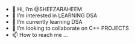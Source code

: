 - 👋 Hi, I’m @SHEEZARAHEEM
- 👀 I’m interested in LEARNING DSA
- 🌱 I’m currently learning DSA
- 💞️ I’m looking to collaborate on C++ PROJECTS
- 📫 How to reach me ...
<!---
SHEEZARAHEEM/SHEEZARAHEEM is a ✨ special ✨ repository because its `README.md` (this file) appears on your GitHub profile.
You can click the Preview link to take a look at your changes.
--->
